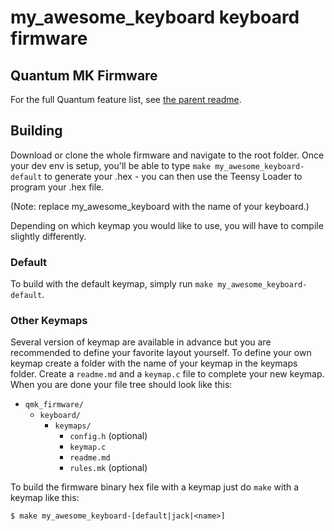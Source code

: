 my_awesome_keyboard keyboard firmware
======================

## Quantum MK Firmware

For the full Quantum feature list, see [the parent readme](/).

## Building

Download or clone the whole firmware and navigate to the root folder. Once your dev env is setup, you'll be able to type `make my_awesome_keyboard-default` to generate your .hex - you can then use the Teensy Loader to program your .hex file. 

(Note: replace my_awesome_keyboard with the name of your keyboard.)

Depending on which keymap you would like to use, you will have to compile slightly differently.

### Default

To build with the default keymap, simply run `make my_awesome_keyboard-default`.

### Other Keymaps

Several version of keymap are available in advance but you are recommended to define your favorite layout yourself. To define your own keymap create a folder with the name of your keymap in the keymaps folder. Create a `readme.md` and a `keymap.c` file to complete your new keymap. When you are done your file tree should look like this:

* `qmk_firmware/`
  * `keyboard/`
    * `keymaps/`
      * `config.h` (optional)
      * `keymap.c`
      * `readme.md`
      * `rules.mk` (optional)

To build the firmware binary hex file with a keymap just do `make` with a keymap like this:

```
$ make my_awesome_keyboard-[default|jack|<name>]
```
